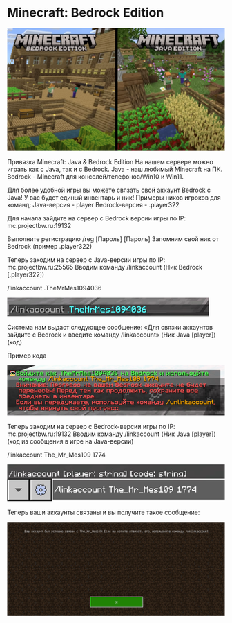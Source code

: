 # Minecraft: Bedrock Edition

![Bedrock mc](/images/bedrock/pre.png)

Привязка Minecraft: Java & Bedrock Edition
На нашем сервере можно играть как с Java, так и с Bedrock.
Java - наш любимый Minecraft на ПК.
Bedrock - Minecraft для консолей/телефонов/Win10 и Win11.

Для более удобной игры вы можете связать свой аккаунт Bedrock с Java!
У вас будет единый инвентарь и ник!
Примеры ников игроков для команд:
Java-версия - player
Bedrock-версия - .player322

Для начала зайдите на сервер с Bedrock версии игры по IP: mc.projectbw.ru:19132

Выполните регистрацию /reg [Пароль] [Пароль]
Запомним свой ник от Bedrock (пример .player322)

Теперь заходим на сервер с Java-версии игры по IP: mc.projectbw.ru:25565
Вводим команду /linkaccount (Ник Bedrock [.player322])

/linkaccount .TheMrMes1094036

![Bedrock mc1](/images/bedrock/mc1.jpg)

Система нам выдаст следующее сообщение: «Для связки аккаунтов зайдите с Bedrock и введите команду /linkaccount» (Ник Java [player]) (код)

Пример кода

![Bedrock mc2](/images/bedrock/mc2.jpg)

Теперь заходим на сервер с Bedrock-версии игры по IP: mc.projectbw.ru:19132 Вводим команду /linkaccount (Ник Java [player]) (код из сообщения в игре на Java-версии)

/linkaccount The_Mr_Mes109 1774

![Bedrock mc3](/images/bedrock/mc3.jpg)

Теперь ваши аккаунты связаны и вы получите такое сообщение:

![Bedrock mc4](/images/bedrock/mc4.jpg)
